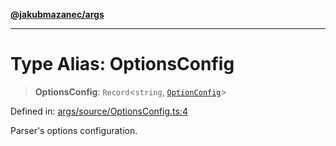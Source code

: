 [**@jakubmazanec/args**](../README.md)

---

# Type Alias: OptionsConfig

> **OptionsConfig**: `Record`\<`string`, [`OptionConfig`](OptionConfig.md)\>

Defined in:
[args/source/OptionsConfig.ts:4](https://github.com/jakubmazanec/tools/blob/adfe44f908094c1d1cdf19837842b33066bbd9d7/packages/args/source/OptionsConfig.ts#L4)

Parser's options configuration.
